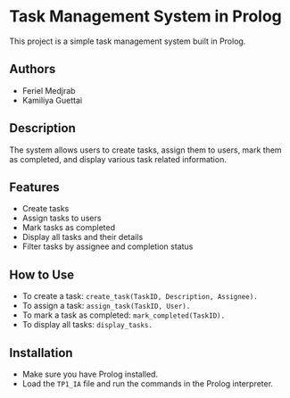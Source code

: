 # Task Management System in Prolog

This project is a simple task management system built in Prolog. 

## Authors
- Feriel Medjrab
- Kamiliya Guettai

## Description
The system allows users to create tasks, assign them to users, mark them as completed, and display various task related information.

## Features
- Create tasks
- Assign tasks to users
- Mark tasks as completed
- Display all tasks and their details
- Filter tasks by assignee and completion status

## How to Use
- To create a task: `create_task(TaskID, Description, Assignee).`
- To assign a task: `assign_task(TaskID, User).`
- To mark a task as completed: `mark_completed(TaskID).`
- To display all tasks: `display_tasks.`

## Installation
- Make sure you have Prolog installed.
- Load the `TP1_IA` file and run the commands in the Prolog interpreter.
